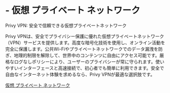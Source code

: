 # - 仮想 プライベート ネットワーク

Privy VPN: 安全で信頼できる仮想プライベートネットワーク

Privy VPNは、安全でプライバシー保護に優れた仮想プライベートネットワーク（VPN）サービスを提供します。高度な暗号化技術を使用し、オンライン活動を完全に保護します。公共Wi-Fiやプライベートネットワークでのデータ漏洩を防ぎ、地理的制限を解除して、世界中のコンテンツに自由にアクセス可能です。厳格なログなしポリシーにより、ユーザーのプライバシーが常に守られます。使いやすいインターフェースと高速接続で、初心者でも簡単に利用できます。安全で自由なインターネット体験を求めるなら、Privy VPNが最適な選択肢です。

[仮想 プライベート ネットワーク](https://play.google.com/store/apps/details?id=com.privy.proxy)
